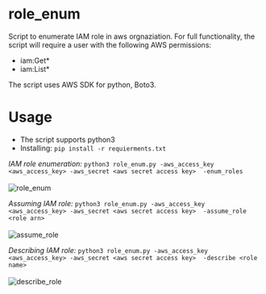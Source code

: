 # role_enum

Script to enumerate IAM role in aws orgnaziation.
For full functionality, the script will require a user with the following AWS permissions:
  - iam:Get*
  - iam:List*
 
 The script uses AWS SDK for python, Boto3. 
# Usage
- The script supports python3 
- Installing:  ``` pip install -r requierments.txt  ```

 *IAM role enumeration:*
 ``` python3 role_enum.py -aws_access_key <aws_access_key> -aws_secret <aws secret access key>  -enum_roles ``` 
 <br />
 <br />![role_enum](pictures/role_enum.png)

 *Assuming IAM role:*
 ``` python3 role_enum.py -aws_access_key <aws_access_key> -aws_secret <aws secret access key>  -assume_role <role arn> ```
  <br />
 <br />![assume_role](pictures/assume_role.png)
 
 *Describing IAM role:*
 ``` python3 role_enum.py -aws_access_key <aws_access_key> -aws_secret <aws secret access key>  -describe <role name> ```
  <br />
 <br />![describe_role](pictures/describe_role.png)
